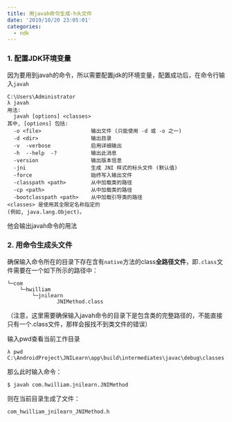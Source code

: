 ```yaml
---
title: 用javah命令生成-h头文件
date: '2019/10/20 23:05:01'
categories:
  - ndk
---
```


### 1. 配置JDK环境变量

因为要用到javah的命令，所以需要配置jdk的环境变量，配置成功后，在命令行输入`javah`

``` shell
C:\Users\Administrator
λ javah
用法:
  javah [options] <classes>
其中, [options] 包括:
  -o <file>                输出文件 (只能使用 -d 或 -o 之一)
  -d <dir>                 输出目录
  -v  -verbose             启用详细输出
  -h  --help  -?           输出此消息
  -version                 输出版本信息
  -jni                     生成 JNI 样式的标头文件 (默认值)
  -force                   始终写入输出文件
  -classpath <path>        从中加载类的路径
  -cp <path>               从中加载类的路径
  -bootclasspath <path>    从中加载引导类的路径
<classes> 是使用其全限定名称指定的
(例如, java.lang.Object)。
```

他会输出javah命令的用法



### 2. 用命令生成头文件

确保输入命令所在的目录下存在含有`native`方法的class**全路径文件**，即`.class`文件需要在一个如下所示的路径中：

``` shell
└─com
    └─hwilliam
        └─jnilearn
                JNIMethod.class
```

（注意，这里需要确保输入javah命令的目录下是包含类的完整路径的，不能直接只有一个.class文件，那样会报找不到类文件的错误）



输入pwd查看当前工作目录

``` shell
λ pwd
C:\AndroidProject\JNILearn\app\build\intermediates\javac\debug\classes
```



那么此时输入命令：

``` shell
$ javah com.hwilliam.jnilearn.JNIMethod
```

则在当前目录生成了文件：

`com_hwilliam_jnilearn_JNIMethod.h`

                                                                                                                                                                                                                                                                                                                                                                                                                                                                                                                                                                                                                                                                                                                                                                                                                                                                                                                                                                                                                                                                                                                                                                                                                                                                                                                                                                                                                                                                                                                                                                                                                                                                                                                                                                                                                                                                                                                                                                                                                                                                                                                                                                                                                                                                                                                                                                                                                                                                                                                                                                                                                                                                                                                                                                                                                                                                                                                                                                                                                                                                                                                                                                                                                                                                                                                                                                                                                                                                                                                                                                                                                                                                                                                                                                                                                                                                                                                                                                                                                                                                                                                                                                                                                                                                                                                                                                                                                                                                                                                                                                                                                                                                                                                                                                                                                                                                                                                                                                                                                                                                                                                                                                                                                                                                                                                                                                                                                                                                                                                                                                                                                                                                                                                                                                                                                                                                                                                                                                                                                                                                                                                                                                                                                                                                                                                                                                                                                                                                                                                                                                                                                                                                                                                                                                                                                                                                                                                                                                                                                                                                                                                                                                                                                                                                                                                                                                                                                                                                                                                                                                                                                                                                                                                                                                                                                                                                                                                                                                                                                                                                                                                                                                                                                                                                                                                                                                                                                                                                                                                                                                                                                                                                                                                                                                                                                                                                                                                                            